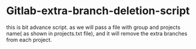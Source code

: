 # Gitlab-extra-branch-deletion-script

this is bit advance script.
as we will pass a file with group and projects name( as shown in projects.txt file), and it will remove the extra branches from each project. 
